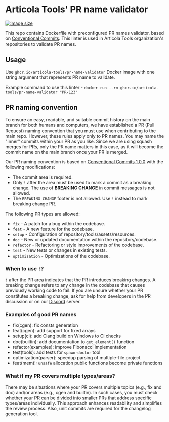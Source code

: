 # Articola Tools' PR name validator

[![image size](https://ghcr-badge.egpl.dev/articola-tools/pr-name-validator/size?color=dodgerblue)](https://ghcr-badge.egpl.dev/articola-tools/pr-name-validator/size?color=dodgerblue)

This repo contains Dockerfile with preconfigured PR names validator, based on
[Conventional Commits](https://www.conventionalcommits.org/en/v1.0.0/).
This linter is used in Articola Tools organization's repositories to validate PR
names.

## Usage

Use `ghcr.io/articola-tools/pr-name-validator` Docker image with one string
argument that represents PR name to validate.

Example command to use this linter -
`docker run --rm ghcr.io/articola-tools/pr-name-validator "PR-123"`

## PR naming convention

To ensure an easy, readable, and suitable commit history on the main branch for
both humans and computers, we have established a PR (Pull Request) naming
convention that you must use when contributing to the main repo. However, these
rules apply only to PR names. You may name the "inner" commits within your PR as
you like. Since we are using squash merges for PRs, only the PR name matters in
this case, as it will become the commit name on the main branch once your PR is
merged.

Our PR naming convention is based on
[Conventional Commits 1.0.0](https://www.conventionalcommits.org/en/v1.0.0/)
with the following modifications:

- The commit area is required.
- Only `!` after the area must be used to mark a commit as a breaking change.
  The use of **BREAKING CHANGE** in commit messages is not allowed.
- The `BREAKING CHANGE` footer is not allowed. Use `!` instead to mark breaking
  change PR.

The following PR types are allowed:

- `fix` - A patch for a bug within the codebase.
- `feat` - A new feature for the codebase.
- `setup` - Configuration of repository/tools/assets/resources.
- `doc` - New or updated documentation within the repository/codebase.
- `refactor` - Refactoring or style improvements of the codebase.
- `test` - New tests or changes in existing tests.
- `optimization` - Optimizations of the codebase.

### When to use `!`?

`!` after the PR area indicates that the PR introduces breaking changes.
A breaking change refers to any change in the codebase that causes previously
working code to fail. If you are unsure whether your PR constitutes a breaking
change, ask for help from developers in the PR discussion or on our
[Discord](https://discord.gg/x9DCUXQm) server.

### Examples of good PR names

- fix(cgen): fix consts generation
- feat(cgen): add support for fixed arrays
- setup(ci): add Clang build on Windows to CI checks
- doc(builtin): add documentation to `get_element()` function
- refactor(examples): improve Fibonacci implementation
- test(tools): add tests for `spawn-doctor` tool
- optimization(parser): speedup parsing of multiple-file project
- feat(mem)!: `unsafe` allocation public functions become private functions

### What if my PR covers multiple types/areas?

There may be situations where your PR covers multiple topics (e.g., fix and doc)
and/or areas (e.g., cgen and builtin). In such cases, you must check whether
your PR can be divided into smaller PRs that address specific types/areas
individually. This approach enhances readability and simplifies the review
process. Also, unit commits are required for the changelog generation tool.
